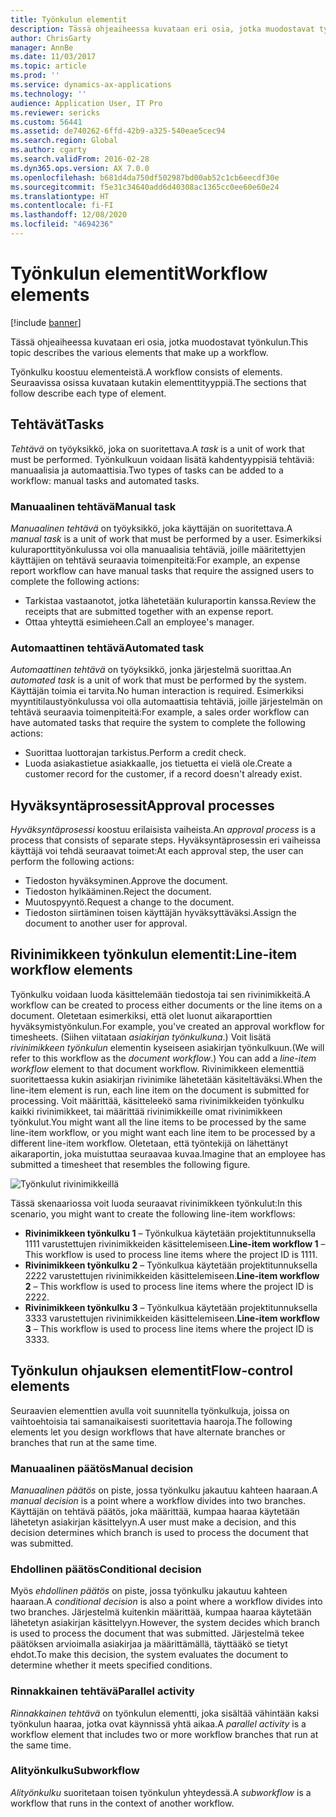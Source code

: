 ```yaml
---
title: Työnkulun elementit
description: Tässä ohjeaiheessa kuvataan eri osia, jotka muodostavat työnkulun.
author: ChrisGarty
manager: AnnBe
ms.date: 11/03/2017
ms.topic: article
ms.prod: ''
ms.service: dynamics-ax-applications
ms.technology: ''
audience: Application User, IT Pro
ms.reviewer: sericks
ms.custom: 56441
ms.assetid: de740262-6ffd-42b9-a325-540eae5cec94
ms.search.region: Global
ms.author: cgarty
ms.search.validFrom: 2016-02-28
ms.dyn365.ops.version: AX 7.0.0
ms.openlocfilehash: b681d4da750df502987bd00ab52c1cb6eecdf30e
ms.sourcegitcommit: f5e31c34640add6d40308ac1365cc0ee60e60e24
ms.translationtype: HT
ms.contentlocale: fi-FI
ms.lasthandoff: 12/08/2020
ms.locfileid: "4694236"
---
```

# <a name="workflow-elements"></a><span data-ttu-id="e2007-103">Työnkulun elementit</span><span class="sxs-lookup"><span data-stu-id="e2007-103">Workflow elements</span></span>

[!include [banner](../includes/banner.md)]

<span data-ttu-id="e2007-104">Tässä ohjeaiheessa kuvataan eri osia, jotka muodostavat työnkulun.</span><span class="sxs-lookup"><span data-stu-id="e2007-104">This topic describes the various elements that make up a workflow.</span></span>

<span data-ttu-id="e2007-105">Työnkulku koostuu elementeistä.</span><span class="sxs-lookup"><span data-stu-id="e2007-105">A workflow consists of elements.</span></span> <span data-ttu-id="e2007-106">Seuraavissa osissa kuvataan kutakin elementtityyppiä.</span><span class="sxs-lookup"><span data-stu-id="e2007-106">The sections that follow describe each type of element.</span></span>

## <a name="tasks"></a><span data-ttu-id="e2007-107">Tehtävät</span><span class="sxs-lookup"><span data-stu-id="e2007-107">Tasks</span></span>

<span data-ttu-id="e2007-108">*Tehtävä* on työyksikkö, joka on suoritettava.</span><span class="sxs-lookup"><span data-stu-id="e2007-108">A *task* is a unit of work that must be performed.</span></span> <span data-ttu-id="e2007-109">Työnkulkuun voidaan lisätä kahdentyyppisiä tehtäviä: manuaalisia ja automaattisia.</span><span class="sxs-lookup"><span data-stu-id="e2007-109">Two types of tasks can be added to a workflow: manual tasks and automated tasks.</span></span>

### <a name="manual-task"></a><span data-ttu-id="e2007-110">Manuaalinen tehtävä</span><span class="sxs-lookup"><span data-stu-id="e2007-110">Manual task</span></span>

<span data-ttu-id="e2007-111">*Manuaalinen tehtävä* on työyksikkö, joka käyttäjän on suoritettava.</span><span class="sxs-lookup"><span data-stu-id="e2007-111">A *manual task* is a unit of work that must be performed by a user.</span></span> <span data-ttu-id="e2007-112">Esimerkiksi kuluraporttityönkulussa voi olla manuaalisia tehtäviä, joille määritettyjen käyttäjien on tehtävä seuraavia toimenpiteitä:</span><span class="sxs-lookup"><span data-stu-id="e2007-112">For example, an expense report workflow can have manual tasks that require the assigned users to complete the following actions:</span></span>

- <span data-ttu-id="e2007-113">Tarkistaa vastaanotot, jotka lähetetään kuluraportin kanssa.</span><span class="sxs-lookup"><span data-stu-id="e2007-113">Review the receipts that are submitted together with an expense report.</span></span>
- <span data-ttu-id="e2007-114">Ottaa yhteyttä esimieheen.</span><span class="sxs-lookup"><span data-stu-id="e2007-114">Call an employee's manager.</span></span>

### <a name="automated-task"></a><span data-ttu-id="e2007-115">Automaattinen tehtävä</span><span class="sxs-lookup"><span data-stu-id="e2007-115">Automated task</span></span>

<span data-ttu-id="e2007-116">*Automaattinen tehtävä* on työyksikkö, jonka järjestelmä suorittaa.</span><span class="sxs-lookup"><span data-stu-id="e2007-116">An *automated task* is a unit of work that must be performed by the system.</span></span> <span data-ttu-id="e2007-117">Käyttäjän toimia ei tarvita.</span><span class="sxs-lookup"><span data-stu-id="e2007-117">No human interaction is required.</span></span> <span data-ttu-id="e2007-118">Esimerkiksi myyntitilaustyönkulussa voi olla automaattisia tehtäviä, joille järjestelmän on tehtävä seuraavia toimenpiteitä:</span><span class="sxs-lookup"><span data-stu-id="e2007-118">For example, a sales order workflow can have automated tasks that require the system to complete the following actions:</span></span>

- <span data-ttu-id="e2007-119">Suorittaa luottorajan tarkistus.</span><span class="sxs-lookup"><span data-stu-id="e2007-119">Perform a credit check.</span></span>
- <span data-ttu-id="e2007-120">Luoda asiakastietue asiakkaalle, jos tietuetta ei vielä ole.</span><span class="sxs-lookup"><span data-stu-id="e2007-120">Create a customer record for the customer, if a record doesn't already exist.</span></span>

## <a name="approval-processes"></a><span data-ttu-id="e2007-121">Hyväksyntäprosessit</span><span class="sxs-lookup"><span data-stu-id="e2007-121">Approval processes</span></span>

<span data-ttu-id="e2007-122">*Hyväksyntäprosessi* koostuu erilaisista vaiheista.</span><span class="sxs-lookup"><span data-stu-id="e2007-122">An *approval process* is a process that consists of separate steps.</span></span> <span data-ttu-id="e2007-123">Hyväksyntäprosessin eri vaiheissa käyttäjä voi tehdä seuraavat toimet:</span><span class="sxs-lookup"><span data-stu-id="e2007-123">At each approval step, the user can perform the following actions:</span></span>

- <span data-ttu-id="e2007-124">Tiedoston hyväksyminen.</span><span class="sxs-lookup"><span data-stu-id="e2007-124">Approve the document.</span></span>
- <span data-ttu-id="e2007-125">Tiedoston hylkääminen.</span><span class="sxs-lookup"><span data-stu-id="e2007-125">Reject the document.</span></span>
- <span data-ttu-id="e2007-126">Muutospyyntö.</span><span class="sxs-lookup"><span data-stu-id="e2007-126">Request a change to the document.</span></span>
- <span data-ttu-id="e2007-127">Tiedoston siirtäminen toisen käyttäjän hyväksyttäväksi.</span><span class="sxs-lookup"><span data-stu-id="e2007-127">Assign the document to another user for approval.</span></span>

## <a name="line-item-workflow-elements"></a><span data-ttu-id="e2007-128">Rivinimikkeen työnkulun elementit:</span><span class="sxs-lookup"><span data-stu-id="e2007-128">Line-item workflow elements</span></span>

<span data-ttu-id="e2007-129">Työnkulku voidaan luoda käsittelemään tiedostoja tai sen rivinimikkeitä.</span><span class="sxs-lookup"><span data-stu-id="e2007-129">A workflow can be created to process either documents or the line items on a document.</span></span> <span data-ttu-id="e2007-130">Oletetaan esimerkiksi, että olet luonut aikaraporttien hyväksymistyönkulun.</span><span class="sxs-lookup"><span data-stu-id="e2007-130">For example, you've created an approval workflow for timesheets.</span></span> <span data-ttu-id="e2007-131">(Siihen viitataan *asiakirjan työnkulkuna*.) Voit lisätä *rivinimikkeen työnkulun* elementin kyseiseen asiakirjan työnkulkuun.</span><span class="sxs-lookup"><span data-stu-id="e2007-131">(We will refer to this workflow as the *document workflow*.) You can add a *line-item workflow* element to that document workflow.</span></span> <span data-ttu-id="e2007-132">Rivinimikkeen elementtiä suoritettaessa kukin asiakirjan rivinimike lähetetään käsiteltäväksi.</span><span class="sxs-lookup"><span data-stu-id="e2007-132">When the line-item element is run, each line item on the document is submitted for processing.</span></span> <span data-ttu-id="e2007-133">Voit määrittää, käsitteleekö sama rivinimikkeiden työnkulku kaikki rivinimikkeet, tai määrittää rivinimikkeille omat rivinimikkeen työnkulut.</span><span class="sxs-lookup"><span data-stu-id="e2007-133">You might want all the line items to be processed by the same line-item workflow, or you might want each line item to be processed by a different line-item workflow.</span></span> <span data-ttu-id="e2007-134">Oletetaan, että työntekijä on lähettänyt aikaraportin, joka muistuttaa seuraavaa kuvaa.</span><span class="sxs-lookup"><span data-stu-id="e2007-134">Imagine that an employee has submitted a timesheet that resembles the following figure.</span></span>

![Työnkulut rivinimikkeillä](./media/workflow_lineitemworkflow.gif)

<span data-ttu-id="e2007-136">Tässä skenaariossa voit luoda seuraavat rivinimikkeen työnkulut:</span><span class="sxs-lookup"><span data-stu-id="e2007-136">In this scenario, you might want to create the following line-item workflows:</span></span>

- <span data-ttu-id="e2007-137">**Rivinimikkeen työnkulku 1** – Työnkulkua käytetään projektitunnuksella 1111 varustettujen rivinimikkeiden käsittelemiseen.</span><span class="sxs-lookup"><span data-stu-id="e2007-137">**Line-item workflow 1** – This workflow is used to process line items where the project ID is 1111.</span></span>
- <span data-ttu-id="e2007-138">**Rivinimikkeen työnkulku 2** – Työnkulkua käytetään projektitunnuksella 2222 varustettujen rivinimikkeiden käsittelemiseen.</span><span class="sxs-lookup"><span data-stu-id="e2007-138">**Line-item workflow 2** – This workflow is used to process line items where the project ID is 2222.</span></span>
- <span data-ttu-id="e2007-139">**Rivinimikkeen työnkulku 3** – Työnkulkua käytetään projektitunnuksella 3333 varustettujen rivinimikkeiden käsittelemiseen.</span><span class="sxs-lookup"><span data-stu-id="e2007-139">**Line-item workflow 3** – This workflow is used to process line items where the project ID is 3333.</span></span>

## <a name="flow-control-elements"></a><span data-ttu-id="e2007-140">Työnkulun ohjauksen elementit</span><span class="sxs-lookup"><span data-stu-id="e2007-140">Flow-control elements</span></span>

<span data-ttu-id="e2007-141">Seuraavien elementtien avulla voit suunnitella työnkulkuja, joissa on vaihtoehtoisia tai samanaikaisesti suoritettavia haaroja.</span><span class="sxs-lookup"><span data-stu-id="e2007-141">The following elements let you design workflows that have alternate branches or branches that run at the same time.</span></span>

### <a name="manual-decision"></a><span data-ttu-id="e2007-142">Manuaalinen päätös</span><span class="sxs-lookup"><span data-stu-id="e2007-142">Manual decision</span></span>

<span data-ttu-id="e2007-143">*Manuaalinen päätös* on piste, jossa työnkulku jakautuu kahteen haaraan.</span><span class="sxs-lookup"><span data-stu-id="e2007-143">A *manual decision* is a point where a workflow divides into two branches.</span></span> <span data-ttu-id="e2007-144">Käyttäjän on tehtävä päätös, joka määrittää, kumpaa haaraa käytetään lähetetyn asiakirjan käsittelyyn.</span><span class="sxs-lookup"><span data-stu-id="e2007-144">A user must make a decision, and this decision determines which branch is used to process the document that was submitted.</span></span>

### <a name="conditional-decision"></a><span data-ttu-id="e2007-145">Ehdollinen päätös</span><span class="sxs-lookup"><span data-stu-id="e2007-145">Conditional decision</span></span>

<span data-ttu-id="e2007-146">Myös *ehdollinen päätös* on piste, jossa työnkulku jakautuu kahteen haaraan.</span><span class="sxs-lookup"><span data-stu-id="e2007-146">A *conditional decision* is also a point where a workflow divides into two branches.</span></span> <span data-ttu-id="e2007-147">Järjestelmä kuitenkin määrittää, kumpaa haaraa käytetään lähetetyn asiakirjan käsittelyyn.</span><span class="sxs-lookup"><span data-stu-id="e2007-147">However, the system decides which branch is used to process the document that was submitted.</span></span> <span data-ttu-id="e2007-148">Järjestelmä tekee päätöksen arvioimalla asiakirjaa ja määrittämällä, täyttääkö se tietyt ehdot.</span><span class="sxs-lookup"><span data-stu-id="e2007-148">To make this decision, the system evaluates the document to determine whether it meets specified conditions.</span></span>

### <a name="parallel-activity"></a><span data-ttu-id="e2007-149">Rinnakkainen tehtävä</span><span class="sxs-lookup"><span data-stu-id="e2007-149">Parallel activity</span></span>

<span data-ttu-id="e2007-150">*Rinnakkainen tehtävä* on työnkulun elementti, joka sisältää vähintään kaksi työnkulun haaraa, jotka ovat käynnissä yhtä aikaa.</span><span class="sxs-lookup"><span data-stu-id="e2007-150">A *parallel activity* is a workflow element that includes two or more workflow branches that run at the same time.</span></span>

### <a name="subworkflow"></a><span data-ttu-id="e2007-151">Alityönkulku</span><span class="sxs-lookup"><span data-stu-id="e2007-151">Subworkflow</span></span>

<span data-ttu-id="e2007-152">*Alityönkulku* suoritetaan toisen työnkulun yhteydessä.</span><span class="sxs-lookup"><span data-stu-id="e2007-152">A *subworkflow* is a workflow that runs in the context of another workflow.</span></span>
